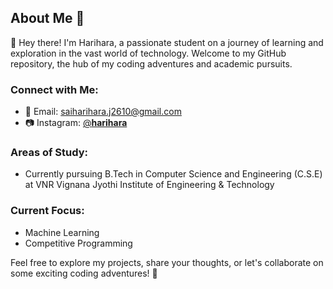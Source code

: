 ## About Me 🚀

👋 Hey there! I'm Harihara, a passionate student on a journey of learning and exploration in the vast world of technology. Welcome to my GitHub repository, the hub of my coding adventures and academic pursuits.

### Connect with Me:

- 📧 Email: [saiharihara.j2610@gmail.com](mailto:saiharihara.j2610@gmail.com)
- 📷 Instagram: [@__harihara__](https://www.instagram.com/harihara_jujjarapu?igsh=MTN2bDFmNGcwczV3eg%3D%3D&utm_source=qr)

### Areas of Study:

- Currently pursuing B.Tech in Computer Science and Engineering (C.S.E) at VNR Vignana Jyothi Institute of Engineering & Technology

### Current Focus:

- Machine Learning
- Competitive Programming


Feel free to explore my projects, share your thoughts, or let's collaborate on some exciting coding adventures! 🚀
